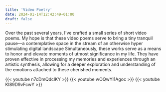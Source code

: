 ```yaml
---
title: 'Video Poetry'
date: 2024-01-14T12:42:49+01:00
draft: false
---
```


Over the past several years, I've crafted a small series of short video poems. My hope is that these video poems serve to bring a tiny tranquil pause—a contemplative space in the stream of an otherwise hyper stimulating digital landscape Simultaneously, these works serve as a means to honor and elevate moments of utmost significance in my life. They have proven effective in processing my memories and experiences through an artistic synthesis, allowing for a deeper exploration and understanding of the emotions attached to these cherished moments.

{{< youtube n7cDmQdclKY >}}
{{< youtube wOQwYl1Agoc >}}
{{< youtube KI89D9vFcwY >}}

